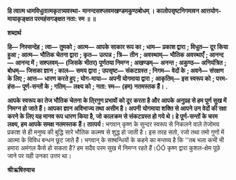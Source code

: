 **हि त्वात्म धामविधुतात्मकृतत्र्यवस्था-** **मानन्दसश्प्लवमखण्डमकुण्ठबोधम् ।** **कालोपसृष्टनिगमावन आत्तयोग-** **मायाकृङ्क्षत परमहंसगङ्क्षत नता: स्म ॥ ॥** 

**शब्दार्थ** 

**हि—** **निस्सन्देह** **; त्वा—** **तुमको** **; आत्म—** **आपके साकार रूप का** **; धाम—** **प्रकाश द्वारा** **; विधुत—** **दूर किया हुआ** **; आत्म—** **भौतिक चेतना द्वारा** **; कृत—** **उत्पन्न** **; त्रि—** **तीन** **; अवस्थाम्—** **भौतिक अवस्थाएँ** **; आनन्द—** **आनन्द में** **; सश्प्लवम्—** **(जिसके** **भीतर) पूर्णतया निमग्न** **; अखण्डम्—** **अनन्त** **; अकुण्ठ—** **अनियंत्रित** **; बोधम्—** **जिसका ज्ञान** **; काल—** **समय द्वारा** **; उपसृष्ट—** **संकटग्रस्त** **; निगम—** **वेदों के** **; अवने—** **संरक्षण के लिए** **; आत्त—** **धारण करते हुए** **; योग-माया—** **अपनी योगमाया द्वारा** **;** **आकृतिम्—** **इस स्वरूप को** **; परम-हंस—** **पूर्ण-सन्तों के** **; गतिम्—** **लक्ष्य को** **; नता: स्म—** **(हम) नतमस्तक हैं।** **.** 

**आपके स्वरूप का तेज भौतिक चेतना के ति्रगुण प्रभावों को दूर करता है और आपके** **अनुग्रह से हम पूर्ण सुख में निमग्न हो जाते हैं। आपका ज्ञान अविभाज्य तथा असीम है। अपनी** **योगमाया शक्ति से आपने उन वेदों की रक्षा करने के लिए यह मानव रूप धारण किया है, जो** **कालक्रम से संकटग्रस्त हो गये थे। हे पूर्ण-सन्तों के चरम लक्ष्य, हम आपके समक्ष नतमस्तक** **हैं।** **तात्पर्य :** भगवान् कृष्ण के सुन्दर स्वरूप से निकलने वाले तेजोमय प्रकाश से ही मनुष्य की बुद्धि सारे भौतिक कल्मष से शुद्ध हो जाती है। इस तरह सतो, रजो तथा तमो गुणों में आत्मा के विविध बन्धन छूट जाते हैं। भगवान् के सश्बन्धियों के कहने का मन्तव्य है कि ''तब भला कभी भी हमारा अमंगल कैसे हो सकता है? हम सदैव परम सुख में निमग्न रहते हैं।ÓÓ कृष्ण द्वारा कुशल-क्षेम पूछे जाने पर यही उनका उत्तर था।  

**श्रीऋषिरुवाच** 